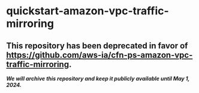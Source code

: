 # quickstart-amazon-vpc-traffic-mirroring 
## This repository has been deprecated in favor of https://github.com/aws-ia/cfn-ps-amazon-vpc-traffic-mirroring. 
***We will archive this repository and keep it publicly available until May 1, 2024.***
